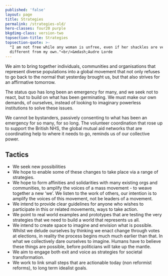 ```yaml
---
published: 'false'
layout: page
title: Strategies
permalink: /strategies-old/
hero-classes: four20 purple
bkgdimg-class: version-two
topsection-title: Strategies
topsection-quote: >-
  "I am not free while any woman is unfree, even if her shackles are very
  different from my own."<br/>&mdash;Audre Lorde
---
```


We aim to bring together individuals, communities and organisations that represent diverse populations into a global movement that not only refuses to go back to the normal that yesterday brought us, but that also strives for an affirmative tomorrow.

The status quo has long been an emergency for many, and we seek not to react, but to build on what has been germinating. We must make our own demands, of ourselves, instead of looking to imaginary powerless institutions to solve these issues.

We cannot be bystanders, passively consenting to what has been an emergency for so many, for so long. The volunteer coordination that rose up to support the British NHS, the global mutual aid networks that are coordinating help to where it needs to go, reminds us of our collective power.

## Tactics

* We seek new possibilities
* We hope to enable some of these changes to take place via a range of strategies.
* We hope to form affinities and solidarities with many existing orgs and communities, to amplify the voices of a mass movement - to weave together a new ‘we’. We listen to the work of others, our intention is to amplify the voices of this movement, not be leaders of a movement.
* We intend to provide clear guidelines for anyone who wishes to participate in this or related movements, ways to take action.
* We point to real world examples and prototypes that are testing the very strategies that we need to build a world that represents us all.
* We intend to create space to imagine and envision what is possible. Whilst we delude ourselves by thinking we enact change through votes at elections, in reality the process begins much much earlier than that. In what we collectively dare ourselves to imagine. Humans have to believe these things are possible, before politicians will take up the mantle.
* We aim to engage both exit and voice as strategies for societal transformation.
* We work to link small steps that are actionable today (non reformist reforms), to long term idealist goals.
